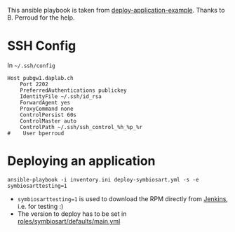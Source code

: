 
This ansible playbook is taken from [deploy-application-example](https://github.com/killerwhile/deploy-application-example). Thanks to B. Perroud for the help.

# SSH Config

In `~/.ssh/config`

```
Host pubgw1.daplab.ch
    Port 2202
    PreferredAuthentications publickey
    IdentityFile ~/.ssh/id_rsa
    ForwardAgent yes
    ProxyCommand none
    ControlPersist 60s
    ControlMaster auto
    ControlPath ~/.ssh/ssh_control_%h_%p_%r
#    User bperroud
```

# Deploying an application

```
ansible-playbook -i inventory.ini deploy-symbiosart.yml -s -e symbiosarttesting=1
```

* `symbiosarttesting=1` is used to download the RPM directly from [Jenkins](https://jenkins.daplab.ch), i.e. for
testing :)
* The version to deploy has to be set in [roles/symbiosart/defaults/main.yml](roles/symbiosart/defaults/main.yml)
